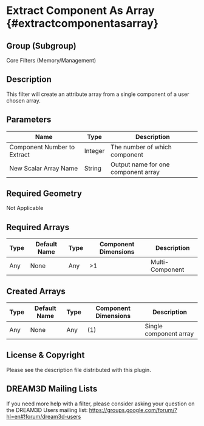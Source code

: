Extract Component As Array {#extractcomponentasarray}
==============================

## Group (Subgroup) ##
Core Filters (Memory/Management)

## Description ##
This filter will create an attribute array from a single component of a user chosen array.

## Parameters ##
| Name | Type | Description |
|------|------| ----------- |
| Component Number to Extract| Integer | The number of which component|
| New Scalar Array Name| String |  Output name for one component array|


## Required Geometry ##
Not Applicable

## Required Arrays ##

| Type | Default Name | Type | Component Dimensions | Description |
|------|--------------|-------------|---------|-----|
| Any  | None | Any | >1 | Multi-Component |


## Created Arrays ##

| Type | Default Name | Type | Component Dimensions | Description |
|------|--------------|-------------|---------|-----|
| Any | None | Any | (1) | Single component array|


## License & Copyright ##

Please see the description file distributed with this plugin.

## DREAM3D Mailing Lists ##

If you need more help with a filter, please consider asking your question on the DREAM3D Users mailing list:
https://groups.google.com/forum/?hl=en#!forum/dream3d-users


